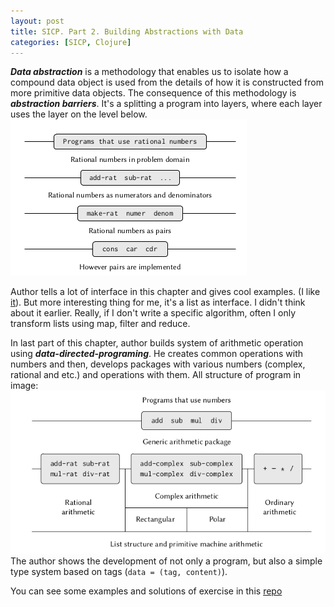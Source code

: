 ```yaml
---
layout: post
title: SICP. Part 2. Building Abstractions with Data
categories: [SICP, Clojure]
---
```

***Data abstraction*** is a methodology that enables us to isolate how a compound data object is used from the details of how it is constructed from more primitive data objects. The consequence of this methodology is ***abstraction barriers***. It's a splitting a program into layers, where each layer uses the layer on the level below.
<img src="/images/sicp_part2/Abstraction_barriers.png" />

Author tells a lot of interface in this chapter and gives cool examples. (I like [it](https://github.com/Marbok/sicp/blob/main/src/sicp/chapter2/solution_2_56_57.clj)). But more interesting thing for me, it's a list as interface. I didn't think about it earlier. Really, if I don't write a specific algorithm, often I only transform lists using map, filter and reduce.

In last part of this chapter, author builds system of arithmetic operation using ***data-directed-programing***. He creates common operations with numbers and then, develops packages with various numbers (complex, rational and etc.) and operations with them. All structure of program in image:
<img src="/images/sicp_part2/Arithmetic_program.png"> 
The author shows the development of not only a program, but also a simple type system based on tags (`data = (tag, content)`).

You can see some examples and solutions of exercise in this [repo](https://github.com/Marbok/sicp/tree/main/src/sicp/chapter2)